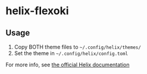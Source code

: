 # helix-flexoki

## Usage

1. Copy BOTH theme files to `~/.config/helix/themes/`
2. Set the theme in `~/.config/helix/config.toml`

For more info, see [the official Helix documentation](https://docs.helix-editor.com/themes.html)
